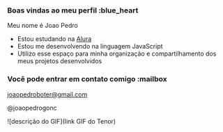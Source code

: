 ### Boas vindas ao meu perfil :blue_heart

Meu nome é Joao Pedro

- Estou estudando na [Alura](https://www.alura.com.br)
- Estou me desenvolvendo na linguagem JavaScript
- Utilizo esse espaço para minha organização e compartilhamento dos meus projetos desenvolvidos

### Você pode entrar em contato comigo :mailbox

joaopedroboter@gmail.com

@joaopedrogonc

![descrição do GIF](link GIF do Tenor)
